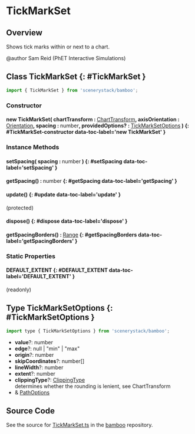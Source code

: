 # TickMarkSet

## Overview

Shows tick marks within or next to a chart.

@author Sam Reid (PhET Interactive Simulations)

## Class TickMarkSet {: #TickMarkSet }


```js
import { TickMarkSet } from 'scenerystack/bamboo';
```
### Constructor

#### new TickMarkSet( chartTransform : <span style="font-weight: 400;">[ChartTransform](../bamboo/ChartTransform.md)</span>, axisOrientation : <span style="font-weight: 400;">[Orientation](../phet-core/Orientation.md)</span>, spacing : <span style="font-weight: 400;"><span style="color: hsla(calc(var(--md-hue) + 180deg),80%,40%,1);">number</span></span>, providedOptions? : <span style="font-weight: 400;">[TickMarkSetOptions](../bamboo/TickMarkSet.md#TickMarkSetOptions)</span> ) {: #TickMarkSet-constructor data-toc-label='new TickMarkSet' }

### Instance Methods

#### setSpacing( spacing : <span style="font-weight: 400;"><span style="color: hsla(calc(var(--md-hue) + 180deg),80%,40%,1);">number</span></span> ) {: #setSpacing data-toc-label='setSpacing' }

#### getSpacing() : <span style="font-weight: 400;"><span style="color: hsla(calc(var(--md-hue) + 180deg),80%,40%,1);">number</span></span> {: #getSpacing data-toc-label='getSpacing' }

#### update() {: #update data-toc-label='update' }

(protected)

#### dispose() {: #dispose data-toc-label='dispose' }

#### getSpacingBorders() : <span style="font-weight: 400;">[Range](../dot/Range.md)</span> {: #getSpacingBorders data-toc-label='getSpacingBorders' }

### Static Properties

#### DEFAULT_EXTENT {: #DEFAULT_EXTENT data-toc-label='DEFAULT_EXTENT' }

(readonly)



## Type TickMarkSetOptions {: #TickMarkSetOptions }


```js
import type { TickMarkSetOptions } from 'scenerystack/bamboo';
```


- **value**?: <span style="color: hsla(calc(var(--md-hue) + 180deg),80%,40%,1);">number</span>
- **edge**?: <span style="color: hsla(calc(var(--md-hue) + 180deg),80%,40%,1);">null</span> | "min" | "max"
- **origin**?: <span style="color: hsla(calc(var(--md-hue) + 180deg),80%,40%,1);">number</span>
- **skipCoordinates**?: <span style="color: hsla(calc(var(--md-hue) + 180deg),80%,40%,1);">number</span>[]
- **lineWidth**?: <span style="color: hsla(calc(var(--md-hue) + 180deg),80%,40%,1);">number</span>
- **extent**?: <span style="color: hsla(calc(var(--md-hue) + 180deg),80%,40%,1);">number</span>
- **clippingType**?: [ClippingType](../bamboo/ClippingType.md)
<br>  determines whether the rounding is lenient, see ChartTransform
- &amp; [PathOptions](../scenery/Path.md#PathOptions)




## Source Code

See the source for [TickMarkSet.ts](https://github.com/phetsims/bamboo/blob/main/js/TickMarkSet.ts) in the [bamboo](https://github.com/phetsims/bamboo) repository.
